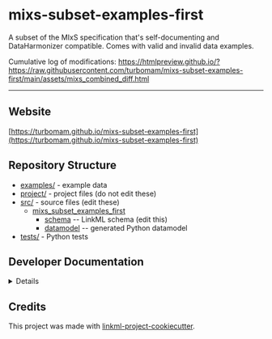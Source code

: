 # mixs-subset-examples-first

A subset of the MIxS specification that's self-documenting and DataHarmonizer compatible. Comes with valid and invalid data examples.

Cumulative log of modifications: https://htmlpreview.github.io/?https://raw.githubusercontent.com/turbomam/mixs-subset-examples-first/main/assets/mixs_combined_diff.html

----

## Website

[https://turbomam.github.io/mixs-subset-examples-first](https://turbomam.github.io/mixs-subset-examples-first)

## Repository Structure

* [examples/](examples/) - example data
* [project/](project/) - project files (do not edit these)
* [src/](src/) - source files (edit these)
  * [mixs_subset_examples_first](src/mixs_subset_examples_first)
    * [schema](src/mixs_subset_examples_first/schema) -- LinkML schema
      (edit this)
    * [datamodel](src/mixs_subset_examples_first/datamodel) -- generated
      Python datamodel
* [tests/](tests/) - Python tests

## Developer Documentation

<details>
Use the `make` command to generate project artefacts:

* `make all`: make everything
* `make deploy`: deploys site
</details>

## Credits

This project was made with
[linkml-project-cookiecutter](https://github.com/linkml/linkml-project-cookiecutter).
